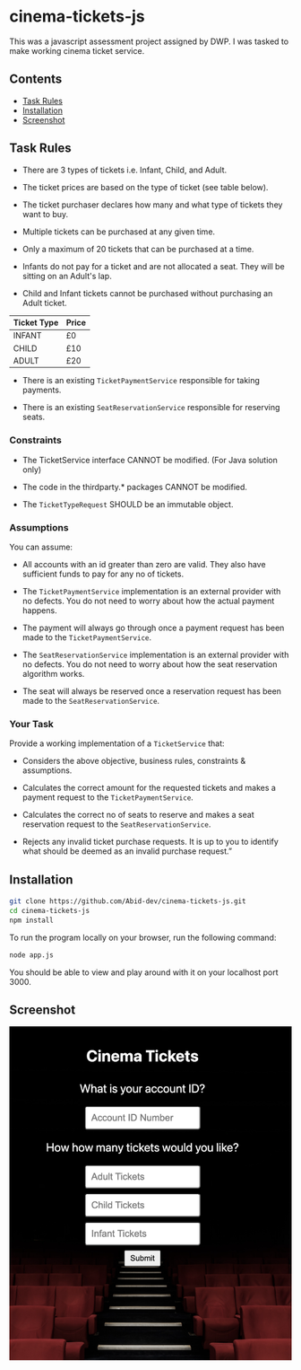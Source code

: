 # cinema-tickets-js
This was a javascript assessment project assigned by DWP. I was tasked to make working cinema ticket service. 

## Contents

- [Task Rules](#task-rules)
- [Installation](#installation)
- [Screenshot](#screenshot)

## Task Rules

- There are 3 types of tickets i.e. Infant, Child, and Adult.

- The ticket prices are based on the type of ticket (see table below).

- The ticket purchaser declares how many and what type of tickets they want to buy.

- Multiple tickets can be purchased at any given time.

- Only a maximum of 20 tickets that can be purchased at a time.

- Infants do not pay for a ticket and are not allocated a seat. They will be sitting on an Adult's lap.

- Child and Infant tickets cannot be purchased without purchasing an Adult ticket.

|   Ticket Type    |     Price   |
| ---------------- | ----------- |
|    INFANT        |    £0       |
|    CHILD         |    £10      |
|    ADULT         |    £20      |

- There is an existing `TicketPaymentService` responsible for taking payments.

- There is an existing `SeatReservationService` responsible for reserving seats.

### Constraints

- The TicketService interface CANNOT be modified. (For Java solution only)

- The code in the thirdparty.* packages CANNOT be modified.

- The `TicketTypeRequest` SHOULD be an immutable object.

### Assumptions

You can assume:

- All accounts with an id greater than zero are valid. They also have sufficient funds to pay for any no of tickets.

- The `TicketPaymentService` implementation is an external provider with no defects. You do not need to worry about how the actual payment happens.

- The payment will always go through once a payment request has been made to the `TicketPaymentService`.

- The `SeatReservationService` implementation is an external provider with no defects. You do not need to worry about how the seat reservation algorithm works.

- The seat will always be reserved once a reservation request has been made to the `SeatReservationService`.

### Your Task

Provide a working implementation of a `TicketService` that:

- Considers the above objective, business rules, constraints & assumptions.

- Calculates the correct amount for the requested tickets and makes a payment request to the `TicketPaymentService`. 

- Calculates the correct no of seats to reserve and makes a seat reservation request to the `SeatReservationService`. 

- Rejects any invalid ticket purchase requests. It is up to you to identify what should be deemed as an invalid purchase request.”


## Installation

```bash
git clone https://github.com/Abid-dev/cinema-tickets-js.git
cd cinema-tickets-js
npm install
```

To run the program locally on your browser, run the following command:

```bash
node app.js
```

You should be able to view and play around with it on your localhost port 3000.


## Screenshot

![Homepage](public/images/screenshot.png)

